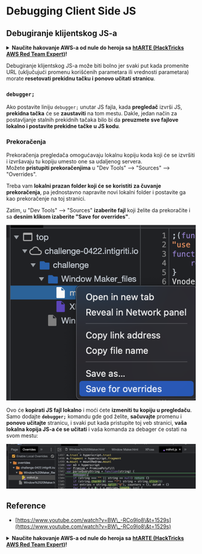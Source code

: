 # Debugging Client Side JS

## Debugiranje klijentskog JS-a

<details>

<summary><strong>Naučite hakovanje AWS-a od nule do heroja sa</strong> <a href="https://training.hacktricks.xyz/courses/arte"><strong>htARTE (HackTricks AWS Red Team Expert)</strong></a><strong>!</strong></summary>

Drugi načini podrške HackTricks-u:

* Ako želite videti **oglašavanje vaše kompanije u HackTricks-u** ili **preuzeti HackTricks u PDF formatu** proverite [**SUBSCRIPTION PLANS**](https://github.com/sponsors/carlospolop)!
* Nabavite [**zvanični PEASS & HackTricks swag**](https://peass.creator-spring.com)
* Otkrijte [**The PEASS Family**](https://opensea.io/collection/the-peass-family), našu kolekciju ekskluzivnih [**NFT-ova**](https://opensea.io/collection/the-peass-family)
* **Pridružite se** 💬 [**Discord grupi**](https://discord.gg/hRep4RUj7f) ili [**telegram grupi**](https://t.me/peass) ili nas **pratite** na **Twitter-u** 🐦 [**@carlospolopm**](https://twitter.com/hacktricks\_live)**.**
* **Podelite svoje hakovanje trikove slanjem PR-ova na** [**HackTricks**](https://github.com/carlospolop/hacktricks) i [**HackTricks Cloud**](https://github.com/carlospolop/hacktricks-cloud) github repozitorijume.

</details>

Debugiranje klijentskog JS-a može biti bolno jer svaki put kada promenite URL (uključujući promenu korišćenih parametara ili vrednosti parametara) morate **resetovati prekidnu tačku i ponovo učitati stranicu**.

### `debugger;`

Ako postavite liniju `debugger;` unutar JS fajla, kada **pregledač** izvrši JS, **prekidna tačka** će se **zaustaviti** na tom mestu. Dakle, jedan način za postavljanje stalnih prekidnih tačaka bilo bi da **preuzmete sve fajlove lokalno i postavite prekidne tačke u JS kodu**.

### Prekoračenja

Prekoračenja pregledača omogućavaju lokalnu kopiju koda koji će se izvršiti i izvršavaju tu kopiju umesto one sa udaljenog servera.\
Možete **pristupiti prekoračenjima** u "Dev Tools" --> "Sources" --> "Overrides".

Treba vam **lokalni prazan folder koji će se koristiti za čuvanje prekoračenja**, pa jednostavno napravite novi lokalni folder i postavite ga kao prekoračenje na toj stranici.

Zatim, u "Dev Tools" --> "Sources" **izaberite fajl** koji želite da prekoračite i sa **desnim klikom izaberite "Save for overrides"**.

![](<../../.gitbook/assets/image (649).png>)

Ovo će **kopirati JS fajl lokalno** i moći ćete **izmeniti tu kopiju u pregledaču**. Samo dodajte **`debugger;`** komandu gde god želite, **sačuvajte** promenu i **ponovo učitajte** stranicu, i svaki put kada pristupite toj veb stranici, **vaša lokalna kopija JS-a će se učitati** i vaša komanda za debager će ostati na svom mestu:

![](<../../.gitbook/assets/image (648).png>)

## Reference

* [https://www.youtube.com/watch?v=BW\_-RCo9lo8\&t=1529s](https://www.youtube.com/watch?v=BW\_-RCo9lo8\&t=1529s)

<details>

<summary><strong>Naučite hakovanje AWS-a od nule do heroja sa</strong> <a href="https://training.hacktricks.xyz/courses/arte"><strong>htARTE (HackTricks AWS Red Team Expert)</strong></a><strong>!</strong></summary>

Drugi načini podrške HackTricks-u:

* Ako želite videti **oglašavanje vaše kompanije u HackTricks-u** ili **preuzeti HackTricks u PDF formatu** proverite [**SUBSCRIPTION PLANS**](https://github.com/sponsors/carlospolop)!
* Nabavite [**zvanični PEASS & HackTricks swag**](https://peass.creator-spring.com)
* Otkrijte [**The PEASS Family**](https://opensea.io/collection/the-peass-family), našu kolekciju ekskluzivnih [**NFT-ova**](https://opensea.io/collection/the-peass-family)
* **Pridružite se** 💬 [**Discord grupi**](https://discord.gg/hRep4RUj7f) ili [**telegram grupi**](https://t.me/peass) ili nas **pratite** na **Twitter-u** 🐦 [**@carlospolopm**](https://twitter.com/hacktricks\_live)**.**
* **Podelite svoje hakovanje trikove slanjem PR-ova na** [**HackTricks**](https://github.com/carlospolop/hacktricks) i [**HackTricks Cloud**](https://github.com/carlospolop/hacktricks-cloud) github repozitorijume.

</details>
